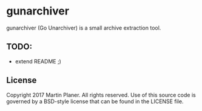 # gunarchiver

gunarchiver (Go Unarchiver) is a small archive extraction tool.

## TODO:

- extend README ;)

## License

Copyright 2017 Martin Planer. All rights reserved.
Use of this source code is governed by a BSD-style
license that can be found in the LICENSE file.
